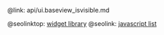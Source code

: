 @link: api/ui.baseview_isvisible.md

@seolinktop: [widget library](https://webix.com)
@seolink: [javascript list](https://webix.com/widget/list/)